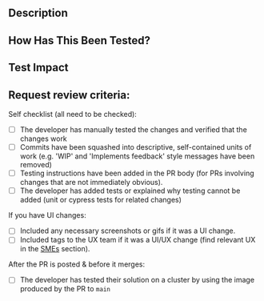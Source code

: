 <!--- If this is a non-code change, this template is not required; reference any issues or top-level descriptions as needed -->
<!--- All code change PRs should relate to an issue, reference it here; see example below -->
<!--- Closes: #123 -->

## Description
<!--- Describe your changes in detail; the what, the why, any findings, etc -->
<!--- Include any screenshots of changed UI; Include any gifs if it was a flow / UX change -->

## How Has This Been Tested?
<!--- Please describe in detail how you tested your changes. -->
<!--- Include details of your testing environment, and the tests you ran to -->
<!--- see how your change affects other areas of the code, etc. -->

## Test Impact
<!--- What tests have you done to covert implemented functionality -->
<!--- If tests are not applicable, explain why here -->

## Request review criteria:
<!--- This PR will be merged by any repository approver when it meets all the points in the checklist -->
<!--- Go over all the following points, and put an `x` in all the boxes that apply. -->

Self checklist (all need to be checked):
- [ ] The developer has manually tested the changes and verified that the changes work
- [ ] Commits have been squashed into descriptive, self-contained units of work (e.g. 'WIP' and 'Implements feedback' style messages have been removed)
- [ ] Testing instructions have been added in the PR body (for PRs involving changes that are not immediately obvious).
- [ ] The developer has added tests or explained why testing cannot be added (unit or cypress tests for related changes)

If you have UI changes: 
<!--- You can ignore these if you are doing manifest, backend, internal logic, etc changes; aka non-UI / visual changes -->
- [ ] Included any necessary screenshots or gifs if it was a UI change.
- [ ] Included tags to the UX team if it was a UI/UX change (find relevant UX in the [SMEs](https://github.com/opendatahub-io/odh-dashboard/tree/main/docs/smes.md) section).

After the PR is posted & before it merges:
- [ ] The developer has tested their solution on a cluster by using the image produced by the PR to `main`
